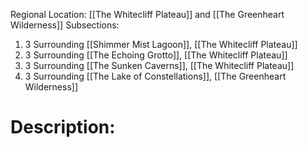 Regional Location: [[The Whitecliff Plateau]] and [[The Greenheart Wilderness]]
Subsections:
1. 3 Surrounding [[Shimmer Mist Lagoon]], [[The Whitecliff Plateau]]
2. 3 Surrounding [[The Echoing Grotto]], [[The Whitecliff Plateau]]
3. 3 Surrounding [[The Sunken Caverns]], [[The Whitecliff Plateau]]
4. 3 Surrounding [[The Lake of Constellations]], [[The Greenheart Wilderness]]
# Description:
